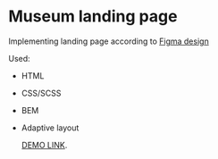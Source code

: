 # Museum landing page
Implementing landing page according to [Figma design](https://www.figma.com/file/HL3XGt5ZatvJoYBhOaWY5x/museum-prototype?node-id=323%3A1957)

Used:
- HTML
- CSS/SCSS
- BEM
- Adaptive layout

  [DEMO LINK](https://poliandiya.github.io/Museum_2/).
